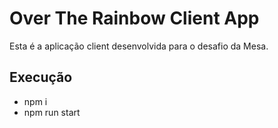 # Over The Rainbow Client App

Esta é a aplicação client desenvolvida para o desafio da Mesa.

## Execução

- npm i
- npm run start